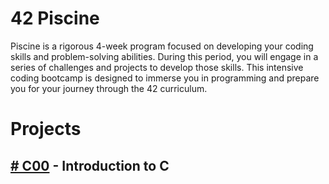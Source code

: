 # 42 Piscine
Piscine is a rigorous 4-week program focused on developing your coding skills and problem-solving abilities. During this period, you will engage in a series of challenges and projects to develop those skills.
This intensive coding bootcamp is designed to immerse you in programming and prepare you for your journey through the 42 curriculum.

# Projects
## <a href="https://github.com/CatAraujoo/42_Piscine/tree/b788f298df158b40f1fb4608d4fef24cb70c02f2/C00"># C00</a> - Introduction to C

